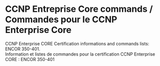 # CCNP Entreprise Core commands / Commandes pour le CCNP Enterprise Core
CCNP Enterprise CORE Certification informations and commands lists: ENCOR 350-401.  
Information et listes de commandes pour la certification CCNP Enterprise CORE : ENCOR 350-401
